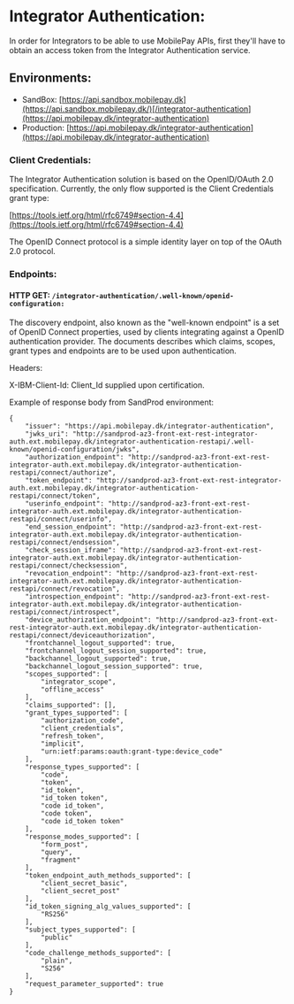 # **Integrator Authentication:**

In order for Integrators to be able to use MobilePay APIs, first they'll have to obtain an access token from the Integrator Authentication service. 

## **Environments:**

 - SandBox: [https://api.sandbox.mobilepay.dk](https://api.sandbox.mobilepay.dk/)[/integrator-authentication](https://api.mobilepay.dk/integrator-authentication)
 - Production: [https://api.mobilepay.dk/integrator-authentication](https://api.mobilepay.dk/integrator-authentication)

### **Client Credentials:**
The Integrator Authentication solution is based on the OpenID/OAuth 2.0 specification. Currently, the only flow supported is the Client Credentials grant type:

[https://tools.ietf.org/html/rfc6749#section-4.4](https://tools.ietf.org/html/rfc6749#section-4.4)

The OpenID Connect protocol is a simple identity layer on top of the OAuth 2.0 protocol.

### **Endpoints:**

#### HTTP GET: **`/integrator-authentication/.well-known/openid-configuration:`**

The discovery endpoint, also known as the "well-known endpoint" is a set of OpenID Connect properties, used by clients integrating against a OpenID authentication provider. The documents describes which claims, scopes, grant types and endpoints are to be used upon authentication.

Headers:

X-IBM-Client-Id: Client_Id supplied upon certification.

Example of response body from SandProd environment:


```
{
    "issuer": "https://api.mobilepay.dk/integrator-authentication",
    "jwks_uri": "http://sandprod-az3-front-ext-rest-integrator-auth.ext.mobilepay.dk/integrator-authentication-restapi/.well-known/openid-configuration/jwks",
    "authorization_endpoint": "http://sandprod-az3-front-ext-rest-integrator-auth.ext.mobilepay.dk/integrator-authentication-restapi/connect/authorize",
    "token_endpoint": "http://sandprod-az3-front-ext-rest-integrator-auth.ext.mobilepay.dk/integrator-authentication-restapi/connect/token",
    "userinfo_endpoint": "http://sandprod-az3-front-ext-rest-integrator-auth.ext.mobilepay.dk/integrator-authentication-restapi/connect/userinfo",
    "end_session_endpoint": "http://sandprod-az3-front-ext-rest-integrator-auth.ext.mobilepay.dk/integrator-authentication-restapi/connect/endsession",
    "check_session_iframe": "http://sandprod-az3-front-ext-rest-integrator-auth.ext.mobilepay.dk/integrator-authentication-restapi/connect/checksession",
    "revocation_endpoint": "http://sandprod-az3-front-ext-rest-integrator-auth.ext.mobilepay.dk/integrator-authentication-restapi/connect/revocation",
    "introspection_endpoint": "http://sandprod-az3-front-ext-rest-integrator-auth.ext.mobilepay.dk/integrator-authentication-restapi/connect/introspect",
    "device_authorization_endpoint": "http://sandprod-az3-front-ext-rest-integrator-auth.ext.mobilepay.dk/integrator-authentication-restapi/connect/deviceauthorization",
    "frontchannel_logout_supported": true,
    "frontchannel_logout_session_supported": true,
    "backchannel_logout_supported": true,
    "backchannel_logout_session_supported": true,
    "scopes_supported": [
        "integrator_scope",
        "offline_access"
    ],
    "claims_supported": [],
    "grant_types_supported": [
        "authorization_code",
        "client_credentials",
        "refresh_token",
        "implicit",
        "urn:ietf:params:oauth:grant-type:device_code"
    ],
    "response_types_supported": [
        "code",
        "token",
        "id_token",
        "id_token token",
        "code id_token",
        "code token",
        "code id_token token"
    ],
    "response_modes_supported": [
        "form_post",
        "query",
        "fragment"
    ],
    "token_endpoint_auth_methods_supported": [
        "client_secret_basic",
        "client_secret_post"
    ],
    "id_token_signing_alg_values_supported": [
        "RS256"
    ],
    "subject_types_supported": [
        "public"
    ],
    "code_challenge_methods_supported": [
        "plain",
        "S256"
    ],
    "request_parameter_supported": true
}
 
```

